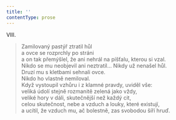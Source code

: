 ```yaml
---
title: ''
contentType: prose
---
```


VIII.

> Zamilovaný pastýř ztratil hůl  
> a ovce se rozprchly po stráni  
> a on tak přemýšlel, že ani nehrál na píšťalu, kterou si vzal.  
> Nikdo se mu neobjevil ani neztratil… Nikdy už nenašel hůl.  
> Druzí mu s kletbami sehnali ovce.  
> Nikdo ho vlastně nemiloval.  
> Když vystoupil vzhůru i z klamné pravdy, uviděl vše:  
> veliká údolí stejně rozmanitě zelená jako vždy,  
> veliké hory v dáli, skutečnější než každý cit,  
> celou skutečnost, nebe a vzduch a louky, které existují,  
> a ucítil, že vzduch mu, ač bolestně, zas svobodou šíří hruď.
